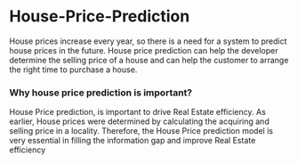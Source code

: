 # House-Price-Prediction

House prices increase every year, so there is a need
for a system to predict house prices in the future. House price
prediction can help the developer determine the selling price of a
house and can help the customer to arrange the right time to
purchase a house.

### Why house price prediction is important?

House Price prediction, is important to drive Real Estate efficiency. As earlier, House prices were determined by calculating the acquiring and selling price in a locality. Therefore, the House Price prediction model is very essential in filling the information gap and improve Real Estate efficiency
